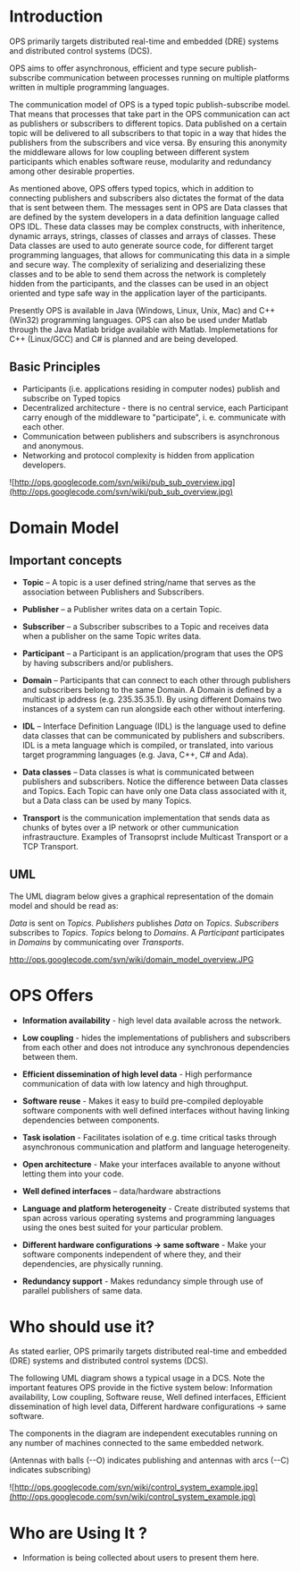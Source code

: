 # Introduction #

OPS primarily targets distributed real-time and embedded (DRE) systems and distributed control systems (DCS).

OPS aims to offer asynchronous, efficient and type secure publish-subscribe communication between processes running on multiple platforms written in multiple programming languages.

The communication model of OPS is a typed topic publish-subscribe model. That means that processes that take part in the OPS communication can act as publishers or subscribers to different topics. Data published on a certain topic will be delivered to all subscribers to that topic in a way that hides the publishers from the subscribers and vice versa. By ensuring this anonymity the middleware allows for low coupling between different system participants which enables software reuse, modularity and redundancy among other desirable properties.

As mentioned above, OPS offers typed topics, which in addition to connecting publishers and subscribers also dictates the format of the data that is sent between them. The messages sent in OPS are Data classes that are defined by the system developers in a data definition language called OPS IDL. These data classes may be complex constructs, with inheritence, dynamic arrays, strings, classes of classes and arrays of classes. These Data classes are used to auto generate source code, for different target programming languages, that allows for communicating this data in a simple and secure way. The complexity of serializing and deserializing these classes and to be able to send them across the network is completely hidden from the participants, and the classes can be used in an object oriented and type safe way in the application layer of the participants.

Presently OPS is available in Java (Windows, Linux, Unix, Mac) and C++ (Win32) programming languages. OPS can also be used under Matlab through the Java Matlab bridge available with Matlab. Implemetations for C++ (Linux/GCC) and C# is planned and are being developed.


## Basic Principles ##

  * Participants (i.e. applications residing in computer nodes) publish and subscribe on Typed topics
  * Decentralized architecture - there is no central service, each Participant carry enough of the middleware to "participate", i. e. communicate with each other.
  * Communication between publishers and subscribers is asynchronous and anonymous.
  * Networking and protocol complexity is hidden from application developers.


![http://ops.googlecode.com/svn/wiki/pub_sub_overview.jpg](http://ops.googlecode.com/svn/wiki/pub_sub_overview.jpg)




# Domain Model #
## Important concepts ##
  * **Topic** – A topic is a user defined string/name that serves as the association between Publishers and Subscribers.

  * **Publisher** – a Publisher writes data on a certain Topic.

  * **Subscriber** – a Subscriber subscribes to a Topic and receives data when a publisher on the same Topic writes data.

  * **Participant** – a Participant is an application/program that uses the OPS by having subscribers and/or publishers.

  * **Domain** – Participants that can connect to each other through publishers and subscribers belong to the same Domain. A Domain is defined by a multicast ip address (e.g. 235.35.35.1). By using different Domains two instances of a system can run alongside each other without interfering.

  * **IDL** – Interface Definition Language (IDL) is the language used to define data classes that can be communicated by publishers and subscribers. IDL is a meta language which is compiled, or translated, into various target programming languages (e.g. Java, C++, C# and Ada).

  * **Data classes** – Data classes is what is communicated between publishers and subscribers. Notice the difference between Data classes and Topics. Each Topic can have only one Data class associated with it, but a Data class can be used by many Topics.

  * **Transport** is the communication implementation that sends data as chunks of bytes over  a IP network or other cummunication infrastraucture. Examples of Transoprst include Multicast Transport or a TCP Transport.



## UML ##
The UML diagram below gives a graphical representation of the domain model and should be read as:

_Data_ is sent on _Topics_. _Publishers_ publishes _Data_ on _Topics_. _Subscribers_ subscribes to _Topics_. _Topics_ belong to _Domains_. A _Participant_ participates in _Domains_ by communicating over _Transports_.

http://ops.googlecode.com/svn/wiki/domain_model_overview.JPG




# OPS Offers #

  * **Information availability** - high level data available across the network.

  * **Low coupling** - hides the implementations of publishers and subscribers from each other and does not introduce any synchronous dependencies between them.

  * **Efficient dissemination of high level data** - High performance communication of data with low latency and high throughput.

  * **Software reuse** - Makes it easy to build pre-compiled deployable software components with well defined interfaces without having linking dependencies between components.

  * **Task isolation** - Facilitates isolation of e.g. time critical tasks through asynchronous communication and platform and language heterogeneity.

  * **Open architecture** - Make your interfaces available to anyone without letting them into your code.

  * **Well defined interfaces** – data/hardware abstractions

  * **Language and platform heterogeneity** - Create distributed systems that span across various operating systems and programming languages using the ones best suited for your particular problem.

  * **Different hardware configurations → same software** - Make your software components independent of where they, and their dependencies, are physically running.

  * **Redundancy support** - Makes redundancy simple through use of parallel publishers of same data.


# Who should use it? #

As stated earlier, OPS primarily targets distributed real-time and embedded (DRE) systems and distributed control systems (DCS).

The following UML diagram shows a typical usage in a DCS. Note the important features OPS provide in the fictive system below: Information availability, Low coupling, Software reuse, Well defined interfaces, Efficient dissemination of high level data, Different hardware configurations → same software.

The components in the diagram are independent executables running on any number of machines connected to the same embedded network.

(Antennas with balls (--O) indicates publishing and antennas with arcs (--C) indicates subscribing)

![http://ops.googlecode.com/svn/wiki/control_system_example.jpg](http://ops.googlecode.com/svn/wiki/control_system_example.jpg)

# Who are Using It ? #

  * Information is being collected about users to present them here.